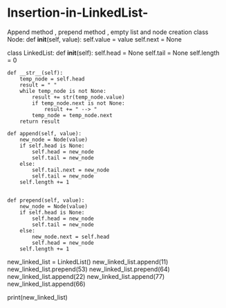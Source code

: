 # Insertion-in-LinkedList-
Append method , prepend method , empty list and node creation
class Node:
    def __init__(self, value):
        self.value = value
        self.next = None
        
        
class LinkedList:
    def __init__(self):
        self.head = None
        self.tail = None
        self.length = 0         
        
    def __str__(self):
        temp_node = self.head
        result = " "
        while temp_node is not None:
            result += str(temp_node.value)
            if temp_node.next is not None:
                result += " --> "
            temp_node = temp_node.next
        return result
        
    def append(self, value):
        new_node = Node(value)
        if self.head is None:
            self.head = new_node
            self.tail = new_node
        else:
            self.tail.next = new_node
            self.tail = new_node
        self.length += 1
    
    
    def prepend(self, value):
        new_node = Node(value)
        if self.head is None:
            self.head = new_node
            self.tail = new_node
        else:
            new_node.next = self.head
            self.head = new_node
        self.length += 1
        

          
          
new_linked_list = LinkedList()
new_linked_list.append(11)
new_linked_list.prepend(53)
new_linked_list.prepend(64)
new_linked_list.append(22)
new_linked_list.append(77)
new_linked_list.append(66)

print(new_linked_list)
        
        
